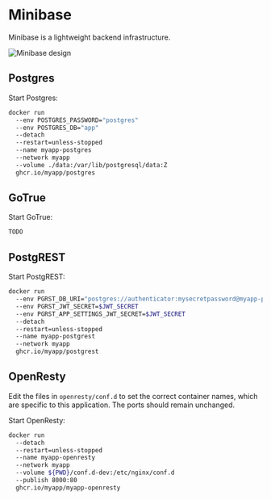 # Minibase

Minibase is a lightweight backend infrastructure.

<img
  alt="Minibase design"
  style="margin: 0 auto;"
  src="https://github.com/explodinglabs/minibase/blob/main/architecture.png?raw=true"
/>

## Postgres

Start Postgres:

```sh
docker run
  --env POSTGRES_PASSWORD="postgres"
  --env POSTGRES_DB="app"
  --detach
  --restart=unless-stopped
  --name myapp-postgres
  --network myapp
  --volume ./data:/var/lib/postgresql/data:Z
  ghcr.io/myapp/postgres
```

## GoTrue

Start GoTrue:

```sh
TODO
```

## PostgREST

Start PostgREST:

```sh
docker run
  --env PGRST_DB_URI="postgres://authenticator:mysecretpassword@myapp-postgres:5432/app"
  --env PGRST_JWT_SECRET=$JWT_SECRET
  --env PGRST_APP_SETTINGS_JWT_SECRET=$JWT_SECRET
  --detach
  --restart=unless-stopped
  --name myapp-postgrest
  --network myapp
  ghcr.io/myapp/postgrest
```

## OpenResty

Edit the files in `openresty/conf.d` to set the correct container names, which
are specific to this application. The ports should remain unchanged.

Start OpenResty:

```sh
docker run
  --detach
  --restart=unless-stopped
  --name myapp-openresty
  --network myapp
  --volume ${PWD}/conf.d-dev:/etc/nginx/conf.d
  --publish 8000:80
  ghcr.io/myapp/myapp-openresty
```
